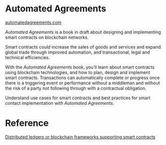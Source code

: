 # Automated Agreements
[automatedagreements.com](http://www.automatedagreements.com)

*Automated Agreements* is a book in draft about designing and implementing smart contracts on blockchain networks.

Smart contracts could increase the sales of goods and services and expand global trade through improved automation, and transactional, legal and technical efficiencies. 
 
With the *Automated Agreements* book, you’ll learn about smart contracts using blockchain technologies, and how to plan, design and implement smart contracts. Transactions can automatically complete or progress once there is a triggering event or performance without a middleman and without the risk of a party not following through with a contractual obligation.

Understand use cases for smart contracts and best practices for smart contact implementation with *Automated Agreements*. 

# Reference
[Distributed ledgers or blockchain frameworks supporting smart contracts](https://github.com/carlditzler/automatedagreements/blob/master/blockchain%20frameworks.md)
